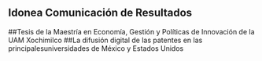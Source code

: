 ## Idonea Comunicación de Resultados
##Tesis de la Maestría en Economía, Gestión y Políticas de Innovación de la UAM Xochimilco
##La difusión digital de las patentes en las principalesuniversidades de México y Estados Unidos

